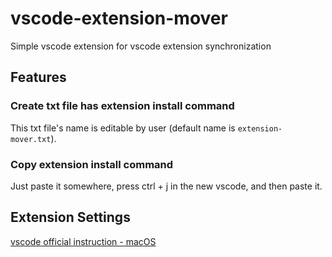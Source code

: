 # vscode-extension-mover

Simple vscode extension for vscode extension synchronization


## Features

### Create txt file has extension install command
This txt file's name is editable by user (default name is `extension-mover.txt`).

### Copy extension install command
Just paste it somewhere, press ctrl + j in the new vscode, and then paste it.

## Extension Settings
[vscode official instruction - macOS](https://code.visualstudio.com/docs/setup/mac)
